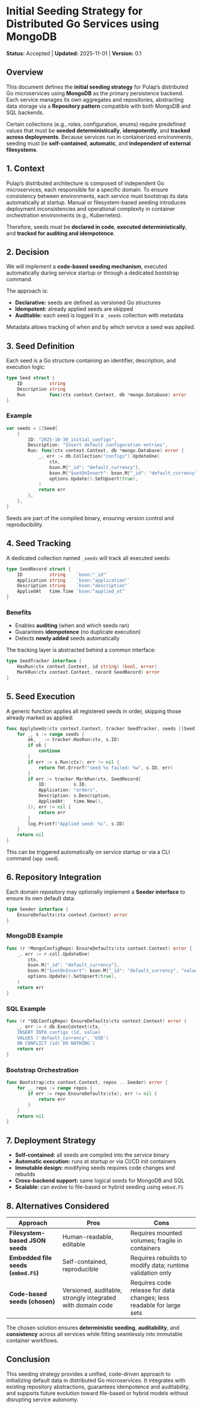 # Initial Seeding Strategy for Distributed Go Services using MongoDB

**Status:** Accepted | **Updated:** 2025-11-01 | **Version:** 0.1

## Overview

This document defines the **initial seeding strategy** for Pulap’s distributed Go microservices using **MongoDB** as the primary persistence backend.
Each service manages its own aggregates and repositories, abstracting data storage via a **Repository pattern** compatible with both MongoDB and SQL backends.

Certain collections (e.g., roles, configuration, enums) require predefined values that must be **seeded deterministically**, **idempotently**, and **tracked across deployments**.
Because services run in containerized environments, seeding must be **self-contained**, **automatic**, and **independent of external filesystems**.

## 1. Context

Pulap’s distributed architecture is composed of independent Go microservices, each responsible for a specific domain. To ensure consistency between environments, each service must bootstrap its data automatically at startup.
Manual or filesystem-based seeding introduces deployment inconsistencies and operational complexity in container orchestration environments (e.g., Kubernetes).

Therefore, seeds must be **declared in code**, **executed deterministically**, and **tracked for auditing and idempotence**.

## 2. Decision

We will implement a **code-based seeding mechanism**, executed automatically during service startup or through a dedicated bootstrap command.

The approach is:

* **Declarative:** seeds are defined as versioned Go structures
* **Idempotent:** already applied seeds are skipped
* **Auditable:** each seed is logged in a `_seeds` collection with metadata

Metadata allows tracking of when and by which service a seed was applied.

## 3. Seed Definition

Each seed is a Go structure containing an identifier, description, and execution logic:

```go
type Seed struct {
	ID          string
	Description string
	Run         func(ctx context.Context, db *mongo.Database) error
}
```

### Example

```go
var seeds = []Seed{
	{
		ID: "2025-10-30_initial_configs",
		Description: "Insert default configuration entries",
		Run: func(ctx context.Context, db *mongo.Database) error {
			_, err := db.Collection("configs").UpdateOne(
				ctx,
				bson.M{"_id": "default_currency"},
				bson.M{"$setOnInsert": bson.M{"_id": "default_currency", "value": "USD"}},
				options.Update().SetUpsert(true),
			)
			return err
		},
	},
}
```

Seeds are part of the compiled binary, ensuring version control and reproducibility.

## 4. Seed Tracking

A dedicated collection named `_seeds` will track all executed seeds:

```go
type SeedRecord struct {
	ID          string    `bson:"_id"`
	Application string    `bson:"application"`
	Description string    `bson:"description"`
	AppliedAt   time.Time `bson:"applied_at"`
}
```

### Benefits

* Enables **auditing** (when and which seeds ran)
* Guarantees **idempotence** (no duplicate execution)
* Detects **newly added** seeds automatically

The tracking layer is abstracted behind a common interface:

```go
type SeedTracker interface {
	HasRun(ctx context.Context, id string) (bool, error)
	MarkRun(ctx context.Context, record SeedRecord) error
}
```

## 5. Seed Execution

A generic function applies all registered seeds in order, skipping those already marked as applied:

```go
func ApplySeeds(ctx context.Context, tracker SeedTracker, seeds []Seed) error {
	for _, s := range seeds {
		ok, _ := tracker.HasRun(ctx, s.ID)
		if ok {
			continue
		}
		if err := s.Run(ctx); err != nil {
			return fmt.Errorf("seed %s failed: %w", s.ID, err)
		}
		if err := tracker.MarkRun(ctx, SeedRecord{
			ID:          s.ID,
			Application: "orders",
			Description: s.Description,
			AppliedAt:   time.Now(),
		}); err != nil {
			return err
		}
		log.Printf("Applied seed: %s", s.ID)
	}
	return nil
}
```

This can be triggered automatically on service startup or via a CLI command (`app seed`).

## 6. Repository Integration

Each domain repository may optionally implement a **Seeder interface** to ensure its own default data:

```go
type Seeder interface {
	EnsureDefaults(ctx context.Context) error
}
```

### MongoDB Example

```go
func (r *MongoConfigRepo) EnsureDefaults(ctx context.Context) error {
	_, err := r.coll.UpdateOne(
		ctx,
		bson.M{"_id": "default_currency"},
		bson.M{"$setOnInsert": bson.M{"_id": "default_currency", "value": "USD"}},
		options.Update().SetUpsert(true),
	)
	return err
}
```

### SQL Example

```go
func (r *SQLConfigRepo) EnsureDefaults(ctx context.Context) error {
	_, err := r.db.ExecContext(ctx, `
	INSERT INTO configs (id, value)
	VALUES ('default_currency', 'USD')
	ON CONFLICT (id) DO NOTHING`)
	return err
}
```

### Bootstrap Orchestration

```go
func Bootstrap(ctx context.Context, repos ...Seeder) error {
	for _, repo := range repos {
		if err := repo.EnsureDefaults(ctx); err != nil {
			return err
		}
	}
	return nil
}
```

## 7. Deployment Strategy

* **Self-contained:** all seeds are compiled into the service binary
* **Automatic execution:** runs at startup or via CI/CD init containers
* **Immutable design:** modifying seeds requires code changes and rebuilds
* **Cross-backend support:** same logical seeds for MongoDB and SQL
* **Scalable:** can evolve to file-based or hybrid seeding using `embed.FS`

## 8. Alternatives Considered

| Approach                             | Pros                                                       | Cons                                                                 |
| ------------------------------------ | ---------------------------------------------------------- | -------------------------------------------------------------------- |
| **Filesystem-based JSON seeds**      | Human-readable, editable                                   | Requires mounted volumes; fragile in containers                      |
| **Embedded file seeds (`embed.FS`)** | Self-contained, reproducible                               | Requires rebuilds to modify data; runtime validation only            |
| **Code-based seeds (chosen)**        | Versioned, auditable, strongly integrated with domain code | Requires code release for data changes; less readable for large sets |

The chosen solution ensures **deterministic seeding**, **auditability**, and **consistency** across all services while fitting seamlessly into immutable container workflows.

## Conclusion

This seeding strategy provides a unified, code-driven approach to initializing default data in distributed Go microservices.
It integrates with existing repository abstractions, guarantees idempotence and auditability, and supports future evolution toward file-based or hybrid models without disrupting service autonomy.
